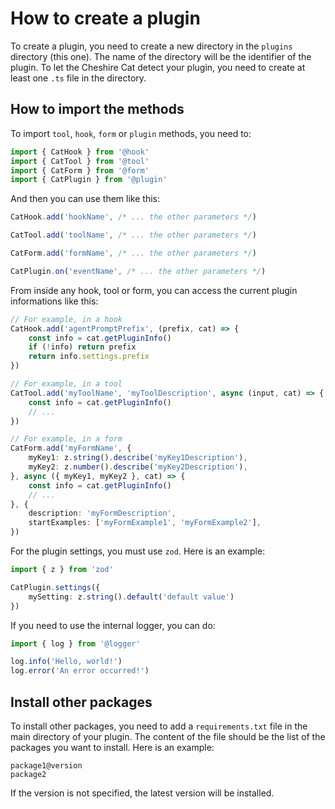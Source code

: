 # How to create a plugin

To create a plugin, you need to create a new directory in the `plugins` directory (this one).
The name of the directory will be the identifier of the plugin.
To let the Cheshire Cat detect your plugin, you need to create at least one `.ts` file in the directory.

## How to import the methods

To import `tool`, `hook`, `form` or `plugin` methods, you need to:

```typescript
import { CatHook } from '@hook'
import { CatTool } from '@tool'
import { CatForm } from '@form'
import { CatPlugin } from '@plugin'
```

And then you can use them like this:

```typescript
CatHook.add('hookName', /* ... the other parameters */)

CatTool.add('toolName', /* ... the other parameters */)

CatForm.add('formName', /* ... the other parameters */)

CatPlugin.on('eventName', /* ... the other parameters */)
```

From inside any hook, tool or form, you can access the current plugin informations like this:

```typescript
// For example, in a hook
CatHook.add('agentPromptPrefix', (prefix, cat) => {
    const info = cat.getPluginInfo()
    if (!info) return prefix
    return info.settings.prefix
})

// For example, in a tool
CatTool.add('myToolName', 'myToolDescription', async (input, cat) => {
    const info = cat.getPluginInfo()
    // ...
})

// For example, in a form
CatForm.add('myFormName', {
    myKey1: z.string().describe('myKey1Description'),
    myKey2: z.number().describe('myKey2Description'),
}, async ({ myKey1, myKey2 }, cat) => {
    const info = cat.getPluginInfo()
    // ...
}, {
    description: 'myFormDescription',
    startExamples: ['myFormExample1', 'myFormExample2'],
})
```

For the plugin settings, you must use `zod`. Here is an example:

```typescript
import { z } from 'zod'

CatPlugin.settings({
    mySetting: z.string().default('default value')
})
```

If you need to use the internal logger, you can do:

```typescript
import { log } from '@logger'

log.info('Hello, world!')
log.error('An error occurred!')
```

## Install other packages

To install other packages, you need to add a `requirements.txt` file in the main directory of your plugin.
The content of the file should be the list of the packages you want to install.
Here is an example:

```text
package1@version
package2
```

If the version is not specified, the latest version will be installed.
